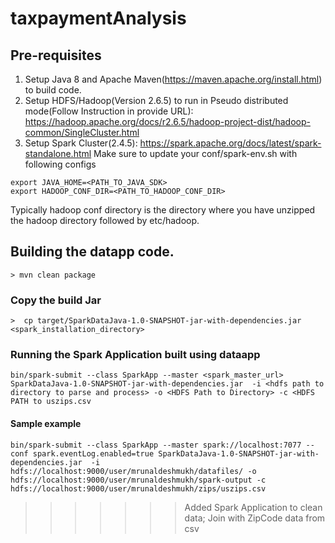 
# taxpaymentAnalysis

## Pre-requisites
1. Setup Java 8 and Apache Maven(https://maven.apache.org/install.html) to build code.
2. Setup HDFS/Hadoop(Version 2.6.5) to run in Pseudo distributed mode(Follow Instruction in provide URL): https://hadoop.apache.org/docs/r2.6.5/hadoop-project-dist/hadoop-common/SingleCluster.html
3. Setup Spark Cluster(2.4.5): https://spark.apache.org/docs/latest/spark-standalone.html
Make sure to update your conf/spark-env.sh with following configs
```
export JAVA_HOME=<PATH_TO_JAVA_SDK>
export HADOOP_CONF_DIR=<PATH_TO_HADOOP_CONF_DIR>

```
Typically hadoop conf directory is the directory where you have unzipped the hadoop directory followed by etc/hadoop.

## Building the datapp code.
```
> mvn clean package
```
### Copy the build Jar
```
>  cp target/SparkDataJava-1.0-SNAPSHOT-jar-with-dependencies.jar  <spark_installation_directory>
```

### Running the Spark Application built using dataapp
```shell script
bin/spark-submit --class SparkApp --master <spark_master_url>  SparkDataJava-1.0-SNAPSHOT-jar-with-dependencies.jar  -i <hdfs path to directory to parse and process> -o <HDFS Path to Directory> -c <HDFS PATH to uszips.csv
```
#### Sample example
```shell script
bin/spark-submit --class SparkApp --master spark://localhost:7077 --conf spark.eventLog.enabled=true SparkDataJava-1.0-SNAPSHOT-jar-with-dependencies.jar  -i hdfs://localhost:9000/user/mrunaldeshmukh/datafiles/ -o hdfs://localhost:9000/user/mrunaldeshmukh/spark-output -c hdfs://localhost:9000/user/mrunaldeshmukh/zips/uszips.csv
```
>>>>>>> Added Spark Application to clean data; Join with ZipCode data from csv
